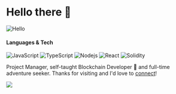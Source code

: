 # Hello there 👋

![Hello](https://media.giphy.com/media/FBeSx3itXlUQw/giphy.gif)

#### Languages & Tech
![JavaScript](https://img.shields.io/badge/javascript%20-%23323330.svg?&style=for-the-badge&logo=javascript&logoColor=%23F7DF1E)
![TypeScript](https://img.shields.io/badge/typescript%20-%23007ACC.svg?&style=for-the-badge&logo=typescript&logoColor=white)
![Nodejs](https://img.shields.io/badge/node.js%20-%2343853D.svg?&style=for-the-badge&logo=node.js&logoColor=white)
![React](https://img.shields.io/badge/react%20-%2320232a.svg?&style=for-the-badge&logo=react&logoColor=%2361DAFB)
![Solidity](https://img.shields.io/badge/SOLIDITY-ETH-lightgrey)

Project Manager, self-taught Blockchain Developer 🚀 and full-time adventure seeker. Thanks for visiting and I'd love to [connect](https://www.linkedin.com/in/matisseacheen4/)!

<img src="https://yata-apix-a9caea66-ad78-425f-aa08-e292558ebb65.lss.locawebcorp.com.br/b7c7dbff38ae4f419c94ce8d2254b9d9.png"> 
